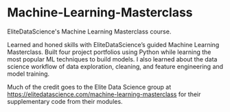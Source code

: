 # Machine-Learning-Masterclass
EliteDataScience's Machine Learning Masterclass course. 

Learned and honed skills with EliteDataScience’s guided Machine
Learning Masterclass. Built four project portfolios using Python while
learning the most popular ML techniques to build models. I also learned
about the data science workflow of data exploration, cleaning, and
feature engineering and model training.

Much of the credit goes to the Elite Data Science group at
https://elitedatascience.com/machine-learning-masterclass for their
supplementary code from their modules.
